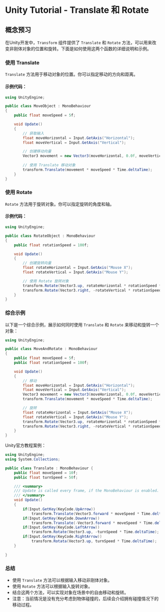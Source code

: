 # Unity Tutorial - Translate 和 Rotate

## 概念预习

在Unity开发中，`Transform` 组件提供了 `Translate` 和 `Rotate` 方法，可以用来改变非刚体对象的位置和旋转。下面是如何使用这两个函数的详细说明和示例。

### 使用 Translate

`Translate` 方法用于移动对象的位置。你可以指定移动的方向和距离。

#### 示例代码：

```csharp
using UnityEngine;

public class MoveObject : MonoBehaviour
{
    public float moveSpeed = 5f;

    void Update()
    {
        // 获取输入
        float moveHorizontal = Input.GetAxis("Horizontal");
        float moveVertical = Input.GetAxis("Vertical");

        // 创建移动向量
        Vector3 movement = new Vector3(moveHorizontal, 0.0f, moveVertical);
        
        // 使用 Translate 移动对象
        transform.Translate(movement * moveSpeed * Time.deltaTime);
    }
}
```

### 使用 Rotate

`Rotate` 方法用于旋转对象。你可以指定旋转的角度和轴。

#### 示例代码：

```csharp
using UnityEngine;

public class RotateObject : MonoBehaviour
{
    public float rotationSpeed = 100f;

    void Update()
    {
        // 创建旋转向量
        float rotateHorizontal = Input.GetAxis("Mouse X");
        float rotateVertical = Input.GetAxis("Mouse Y");

        // 使用 Rotate 旋转对象
        transform.Rotate(Vector3.up, rotateHorizontal * rotationSpeed * Time.deltaTime);
        transform.Rotate(Vector3.right, -rotateVertical * rotationSpeed * Time.deltaTime);
    }
}
```

### 综合示例

以下是一个综合示例，展示如何同时使用 `Translate` 和 `Rotate` 来移动和旋转一个对象：

```csharp
using UnityEngine;

public class MoveAndRotate : MonoBehaviour
{
    public float moveSpeed = 5f;
    public float rotationSpeed = 100f;

    void Update()
    {
        // 移动
        float moveHorizontal = Input.GetAxis("Horizontal");
        float moveVertical = Input.GetAxis("Vertical");
        Vector3 movement = new Vector3(moveHorizontal, 0.0f, moveVertical);
        transform.Translate(movement * moveSpeed * Time.deltaTime);

        // 旋转
        float rotateHorizontal = Input.GetAxis("Mouse X");
        float rotateVertical = Input.GetAxis("Mouse Y");
        transform.Rotate(Vector3.up, rotateHorizontal * rotationSpeed * Time.deltaTime);
        transform.Rotate(Vector3.right, -rotateVertical * rotationSpeed * Time.deltaTime);
    }
}
```

Unity官方教程案例：

```c#
using UnityEngine;
using System.Collections;

public class Translate : MonoBehaviour {
    public float moveSpeed = 10f;
    public float turnSpeed = 50f;

    /// <summary>
    /// Update is called every frame, if the MonoBehaviour is enabled.
    /// </summary>
    void Update()
    {
        if(Input.GetKey(KeyCode.UpArrow))
            transform.Translate(Vector3.forward * moveSpeed * Time.deltaTime);
        if(Input.GetKey(KeyCode.DownArrow))
            transform.Translate(-Vector3.forward * moveSpeed * Time.deltaTime);
        if(Input.GetKey(KeyCode.LeftArrow))
            transform.Rotate(Vector3.up, -turnSpeed * Time.deltaTime);
        if(Input.GetKey(KeyCode.RightArrow))
            transform.Rotata(Vector3.up, turnSpeed * Time.deltaTime);
    }
    
}
```

### 总结

- 使用 `Translate` 方法可以根据输入移动非刚体对象。
- 使用 `Rotate` 方法可以根据输入旋转对象。
- 结合这两个方法，可以实现对象在场景中的自由移动和旋转。
- 注意：当前情况是没有充分考虑到物体碰撞的，后续会介绍拥有碰撞情况下的移动过程。
